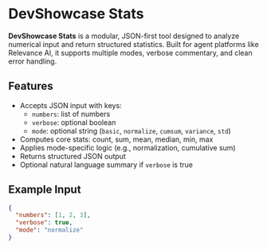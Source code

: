 # DevShowcase Stats

**DevShowcase Stats** is a modular, JSON-first tool designed to analyze numerical input and return structured statistics. Built for agent platforms like Relevance AI, it supports multiple modes, verbose commentary, and clean error handling.

## Features

- Accepts JSON input with keys:
  - `numbers`: list of numbers
  - `verbose`: optional boolean
  - `mode`: optional string (`basic`, `normalize`, `cumsum`, `variance`, `std`)
- Computes core stats: count, sum, mean, median, min, max
- Applies mode-specific logic (e.g., normalization, cumulative sum)
- Returns structured JSON output
- Optional natural language summary if `verbose` is true

## Example Input

```json
{
  "numbers": [1, 2, 3],
  "verbose": true,
  "mode": "normalize"
}
